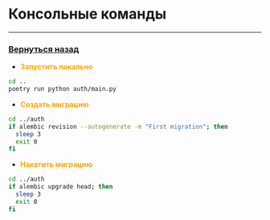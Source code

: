 # Консольные команды

___

### [Вернуться назад](../README.md)

* </span><span style="color:orange">__Запустить локально__</span>

```bash
cd ..
poetry run python auth/main.py
```

* </span><span style="color:orange">__Создать миграцию__</span>

```bash
cd ../auth
if alembic revision --autogenerate -m "First migration"; then
  sleep 3
  exit 0
fi
```
* </span><span style="color:orange">__Накатить миграцию__</span>

```bash
cd ../auth
if alembic upgrade head; then
  sleep 3
  exit 0
fi 
```